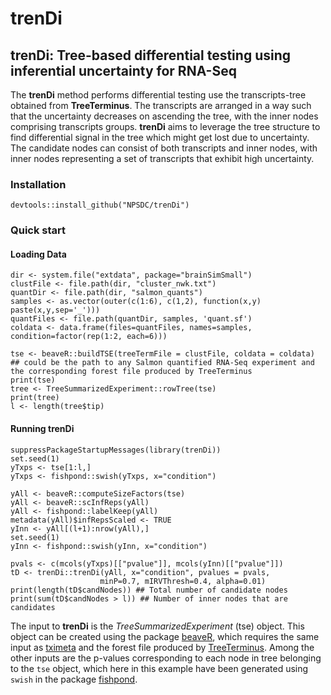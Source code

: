 # trenDi

## trenDi: Tree-based differential testing using inferential uncertainty for RNA-Seq
The **trenDi** method performs differential testing use the transcripts-tree obtained from **TreeTerminus**.
The transcripts are arranged in a way such that the uncertainty decreases on ascending the tree, with the
inner nodes comprising transcripts groups. **trenDi** aims to leverage the tree structure to find differential
signal in the tree which might get lost due to uncertainty. The candidate nodes can consist of both transcripts
and inner nodes, with inner nodes representing a set of transcripts that exhibit high uncertainty.

### Installation
```
devtools::install_github("NPSDC/trenDi")
```

### Quick start

#### Loading Data
```
dir <- system.file("extdata", package="brainSimSmall")
clustFile <- file.path(dir, "cluster_nwk.txt")
quantDir <- file.path(dir, "salmon_quants")
samples <- as.vector(outer(c(1:6), c(1,2), function(x,y) paste(x,y,sep='_')))
quantFiles <- file.path(quantDir, samples, 'quant.sf')
coldata <- data.frame(files=quantFiles, names=samples, condition=factor(rep(1:2, each=6)))

tse <- beaveR::buildTSE(treeTermFile = clustFile, coldata = coldata) ## could be the path to any Salmon quantified RNA-Seq experiment and the corresponding forest file produced by TreeTerminus
print(tse)
tree <- TreeSummarizedExperiment::rowTree(tse)
print(tree)
l <- length(tree$tip)
```

#### Running trenDi
```
suppressPackageStartupMessages(library(trenDi))
set.seed(1)
yTxps <- tse[1:l,]
yTxps <- fishpond::swish(yTxps, x="condition")

yAll <- beaveR::computeSizeFactors(tse)
yAll <- beaveR::scInfReps(yAll)
yAll <- fishpond::labelKeep(yAll)
metadata(yAll)$infRepsScaled <- TRUE
yInn <- yAll[(l+1):nrow(yAll),]
set.seed(1)
yInn <- fishpond::swish(yInn, x="condition")

pvals <- c(mcols(yTxps)[["pvalue"]], mcols(yInn)[["pvalue"]])
tD <- trenDi::trenDi(yAll, x="condition", pvalues = pvals,
                    minP=0.7, mIRVThresh=0.4, alpha=0.01)
print(length(tD$candNodes)) ## Total number of candidate nodes
print(sum(tD$candNodes > l)) ## Number of inner nodes that are candidates
```
The input to **trenDi** is the *TreeSummarizedExperiment* (tse) object. This object can be created using the package [beaveR](https://github.com/NPSDC/beaver), 
which requires the same input as [tximeta](https://github.com/thelovelab/tximeta) and the forest file produced by [TreeTerminus](https://github.com/COMBINE-lab/TreeTerminus).
Among the other inputs are the p-values corresponding to each node in tree belonging to the `tse` object, which here in this example have been generated using `swish` in the
package [fishpond](https://github.com/thelovelab/fishpond).
